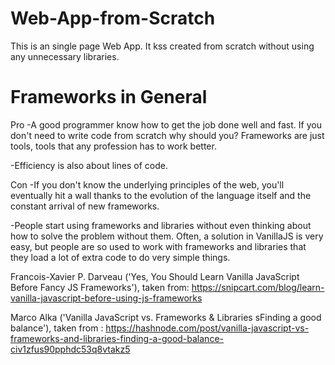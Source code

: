 # Web-App-from-Scratch
This is an single page Web App. It kss created from scratch without using any unnecessary libraries. 

# Frameworks in General

Pro
-A good programmer know how to get the job done well and fast. If you don't need to write code from scratch why should you? Frameworks are just tools, tools that any profession has to work better. 

-Efficiency is also about lines of code.


Con
-If you don't know the underlying principles of the web, you'll eventually hit a wall thanks to the evolution of the language itself and the constant arrival of new frameworks.

-People start using frameworks and libraries without even thinking about how to solve the problem without them. Often, a solution in VanillaJS is very easy, but people are so used to work with frameworks and libraries that they load a lot of extra code to do very simple things.


Francois-Xavier P. Darveau ('Yes, You Should Learn Vanilla JavaScript Before Fancy JS Frameworks'), taken from: https://snipcart.com/blog/learn-vanilla-javascript-before-using-js-frameworks

Marco Alka ('Vanilla JavaScript vs. Frameworks & Libraries sFinding a good balance'), taken from : https://hashnode.com/post/vanilla-javascript-vs-frameworks-and-libraries-finding-a-good-balance-civ1zfus90pphdc53q8vtakz5

